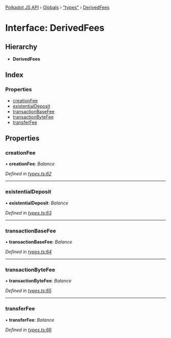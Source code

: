 [Polkadot JS API](../README.md) › [Globals](../globals.md) › ["types"](../modules/_types_.md) › [DerivedFees](_types_.derivedfees.md)

# Interface: DerivedFees

## Hierarchy

* **DerivedFees**

## Index

### Properties

* [creationFee](_types_.derivedfees.md#creationfee)
* [existentialDeposit](_types_.derivedfees.md#existentialdeposit)
* [transactionBaseFee](_types_.derivedfees.md#transactionbasefee)
* [transactionByteFee](_types_.derivedfees.md#transactionbytefee)
* [transferFee](_types_.derivedfees.md#transferfee)

## Properties

###  creationFee

• **creationFee**: *Balance*

*Defined in [types.ts:62](https://github.com/polkadot-js/api/blob/7f39c573ce/packages/api-derive/src/types.ts#L62)*

___

###  existentialDeposit

• **existentialDeposit**: *Balance*

*Defined in [types.ts:63](https://github.com/polkadot-js/api/blob/7f39c573ce/packages/api-derive/src/types.ts#L63)*

___

###  transactionBaseFee

• **transactionBaseFee**: *Balance*

*Defined in [types.ts:64](https://github.com/polkadot-js/api/blob/7f39c573ce/packages/api-derive/src/types.ts#L64)*

___

###  transactionByteFee

• **transactionByteFee**: *Balance*

*Defined in [types.ts:65](https://github.com/polkadot-js/api/blob/7f39c573ce/packages/api-derive/src/types.ts#L65)*

___

###  transferFee

• **transferFee**: *Balance*

*Defined in [types.ts:66](https://github.com/polkadot-js/api/blob/7f39c573ce/packages/api-derive/src/types.ts#L66)*
